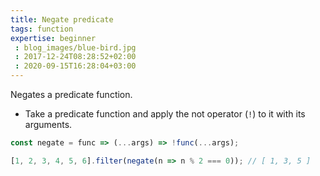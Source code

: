 ```yaml
---
title: Negate predicate
tags: function
expertise: beginner
 : blog_images/blue-bird.jpg
 : 2017-12-24T08:28:52+02:00
 : 2020-09-15T16:28:04+03:00
---
```


Negates a predicate function.

- Take a predicate function and apply the not operator (`!`) to it with its arguments.

```js
const negate = func => (...args) => !func(...args);
```

```js
[1, 2, 3, 4, 5, 6].filter(negate(n => n % 2 === 0)); // [ 1, 3, 5 ]
```
